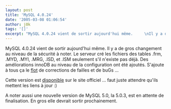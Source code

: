 ```yaml
---
layout: post
title: 'MySQL 4.0.24'
date: '2005-03-08 01:06:54'
author: j0k
tags: '[]'
excerpt: "MySQL 4.0.24 vient de sortir aujourd'hui même.     \nIl y a de gros changement au niveau de la sécurité à noter. Le serveur cré les fichiers des tables .frm, .MYD, .MYI, .MRG, .ISD, et .ISM seulement s'il n'existe pas déjà. Des améliorations innoDB au niveau de la configuration ont été ajoutés.   )   S'ajoute à tous ça le      …"
---
```


MySQL 4.0.24 vient de sortir aujourd'hui même.
Il y a de gros changement au niveau de la sécurité à noter. Le serveur cré les fichiers des tables .frm, .MYD, .MYI, .MRG, .ISD, et .ISM seulement s'il n'existe pas déjà. Des améliorations innoDB au niveau de la configuration ont été ajoutés.      S'ajoute à tous ça le [flot](http://dev.mysql.com/doc/mysql/en/news-4-0-24.html) de corrections de failles et de buGs ...

Cette version est [disponible](http://dev.mysql.com/downloads/mysql/4.0.html) sur le site officiel ... faut juste attendre qu'ils mettent les liens à jour :)

A noter aussi une nouvelle version de MySQL 5.0, la 5.0.3, est en attente de finalisation. En gros elle devrait sortir prochainement.
